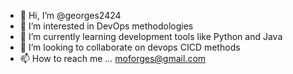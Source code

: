 - 👋 Hi, I’m @georges2424
- 👀 I’m interested in DevOps methodologies 
- 🌱 I’m currently learning development tools like Python and Java
- 💞️ I’m looking to collaborate on devops CICD methods
- 📫 How to reach me ... moforges@gmail.com

<!---
georges2424/georges2424 is a ✨ special ✨ repository because its `README.md` (this file) appears on your GitHub profile.
You can click the Preview link to take a look at your changes.
--->
